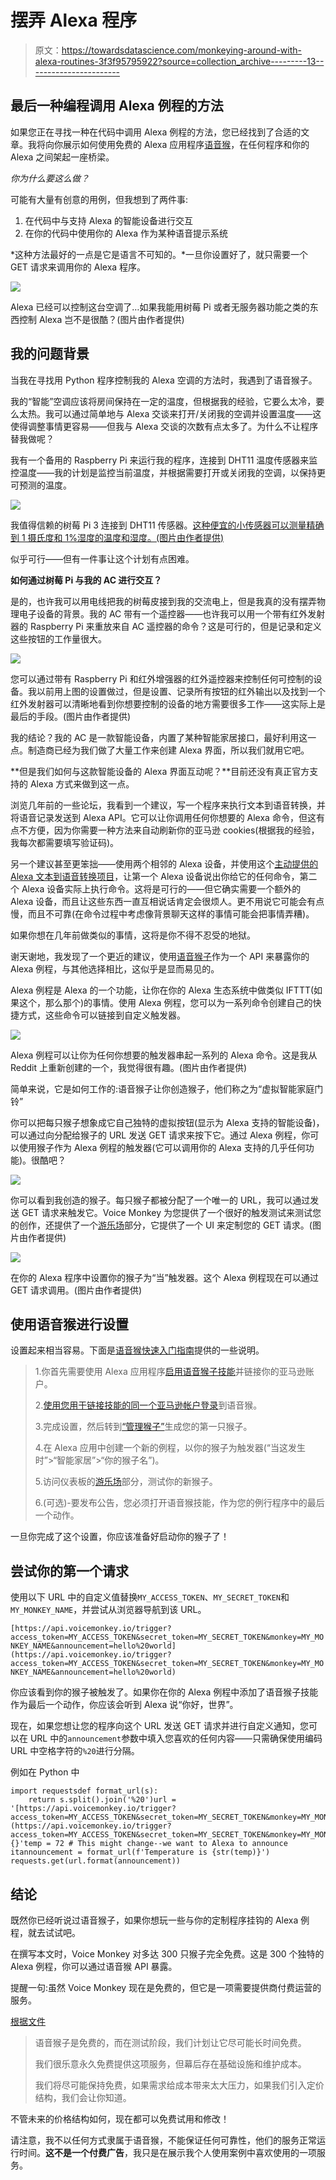 # 摆弄 Alexa 程序

> 原文：<https://towardsdatascience.com/monkeying-around-with-alexa-routines-3f3f95795922?source=collection_archive---------13----------------------->

## 最后一种编程调用 Alexa 例程的方法

如果您正在寻找一种在代码中调用 Alexa 例程的方法，您已经找到了合适的文章。我将向你展示如何使用免费的 Alexa 应用程序[语音猴](https://app.voicemonkey.io/)，在任何程序和你的 Alexa 之间架起一座桥梁。

*你为什么要这么做？*

可能有大量有创意的用例，但我想到了两件事:

1.  在代码中与支持 Alexa 的智能设备进行交互
2.  在你的代码中使用你的 Alexa 作为某种语音提示系统

*这种方法最好的一点是它是语言不可知的。*一旦你设置好了，就只需要一个 GET 请求来调用你的 Alexa 程序。

![](img/09430d4df518a1891154186a5a128326.png)

Alexa 已经可以控制这台空调了…如果我能用树莓 Pi 或者无服务器功能之类的东西控制 Alexa 岂不是很酷？(图片由作者提供)

## 我的问题背景

当我在寻找用 Python 程序控制我的 Alexa 空调的方法时，我遇到了语音猴子。

我的“智能”空调应该将房间保持在一定的温度，但根据我的经验，它要么太冷，要么太热。我可以通过简单地与 Alexa 交谈来打开/关闭我的空调并设置温度——这使得调整事情更容易——但我与 Alexa 交谈的次数有点太多了。为什么不让程序替我做呢？

我有一个备用的 Raspberry Pi 来运行我的程序，连接到 DHT11 温度传感器来监控温度——我的计划是监控当前温度，并根据需要打开或关闭我的空调，以保持更可预测的温度。

![](img/51a7d7e4a647f5ce800c00ae54d10f49.png)

我值得信赖的树莓 Pi 3 连接到 DHT11 传感器。[这种便宜的小传感器可以测量精确到 1 摄氏度和 1%湿度的温度和湿度。(图片由作者提供)](https://components101.com/sensors/dht11-temperature-sensor)

似乎可行——但有一件事让这个计划有点困难。

**如何通过树莓 Pi 与我的 AC 进行交互？**

是的，也许我可以用电线把我的树莓皮接到我的交流电上，但是我真的没有摆弄物理电子设备的背景。我的 AC 带有一个遥控器——也许我可以用一个带有红外发射器的 Raspberry Pi 来重放来自 AC 遥控器的命令？这是可行的，但是记录和定义这些按钮的工作量很大。

![](img/643caae016ab502c9cbe01e4e1e5c15f.png)

您可以通过带有 Raspberry Pi 和红外增强器的红外遥控器来控制任何可控制的设备。我以前用上图的设置做过，但是设置、记录所有按钮的红外输出以及找到一个红外发射器可以清晰地看到你想要控制的设备的地方需要很多工作——这实际上是最后的手段。(图片由作者提供)

我的结论？我的 AC 是一款智能设备，内置了某种智能家居接口，最好利用这一点。制造商已经为我们做了大量工作来创建 Alexa 界面，所以我们就用它吧。

**但是我们如何与这款智能设备的 Alexa 界面互动呢？**目前还没有真正官方支持的 Alexa 方式来做到这一点。

浏览几年前的一些论坛，我看到一个建议，写一个程序来执行文本到语音转换，并将语音记录发送到 Alexa API。它可以让你调用任何你想要的 Alexa 命令，但这有点不方便，因为你需要一种方法来自动刷新你的亚马逊 cookies(根据我的经验，我每次都需要填写验证码)。

另一个建议甚至更笨拙——使用两个相邻的 Alexa 设备，并使用这个[主动提供的 Alexa 文本到语音转换项目](https://github.com/walthowd/ha-alexa-tts)，让第一个 Alexa 设备说出你给它的任何命令，第二个 Alexa 设备实际上执行命令。这将是可行的——但它确实需要一个额外的 Alexa 设备，而且让这些东西一直互相说话肯定会很烦人。更不用说它可能会有点慢，而且不可靠(在命令过程中考虑像背景聊天这样的事情可能会把事情弄糟)。

如果你想在几年前做类似的事情，这将是你不得不忍受的地狱。

谢天谢地，我发现了一个更近的建议，使用[语音猴子](https://app.voicemonkey.io/)作为一个 API 来暴露你的 Alexa 例程，与其他选择相比，这似乎是显而易见的。

Alexa 例程是 Alexa 的一个功能，让你在你的 Alexa 生态系统中做类似 IFTTT(如果这个，那么那个)的事情。使用 Alexa 例程，您可以为一系列命令创建自己的快捷方式，这些命令可以链接到自定义触发器。

![](img/96fd47da6a660e180d6a8ec14b654d96.png)

Alexa 例程可以让你为任何你想要的触发器串起一系列的 Alexa 命令。这是我从 Reddit 上重新创建的一个，我觉得很有趣。(图片由作者提供)

简单来说，它是如何工作的:语音猴子让你创造猴子，他们称之为“虚拟智能家庭门铃”

你可以把每只猴子想象成它自己独特的虚拟按钮(显示为 Alexa 支持的智能设备)，可以通过向分配给猴子的 URL 发送 GET 请求来按下它。通过 Alexa 例程，你可以使用猴子作为 Alexa 例程的触发器(它可以调用你的 Alexa 支持的几乎任何功能)。很酷吧？

![](img/d0b164b1dc0c1bd6f46e7e121c9f83d1.png)

你可以看到我创造的猴子。每只猴子都被分配了一个唯一的 URL，我可以通过发送 GET 请求来触发它。Voice Monkey 为您提供了一个很好的触发测试来测试您的创作，还提供了一个[游乐场](https://app.voicemonkey.io/url)部分，它提供了一个 UI 来定制您的 GET 请求。(图片由作者提供)

![](img/0aaf069bb2122bd88f67a53a18b86749.png)

在你的 Alexa 程序中设置你的猴子为“当”触发器。这个 Alexa 例程现在可以通过 GET 请求调用。(图片由作者提供)

## 使用语音猴进行设置

设置起来相当容易。下面是[语音猴快速入门指南](https://voicemonkey.io/docs)提供的一些说明。

> 1.你首先需要使用 Alexa 应用程序[启用语音猴子技能](https://skills-store.amazon.com/deeplink/dp/B08C6Z4C3R)并链接你的亚马逊账户。
> 
> 2.[使用您用于链接技能的同一个亚马逊帐户登录](https://voicemonkey.io/login)到语音猴。
> 
> 3.完成设置，然后转到[“管理猴子”](https://app.voicemonkey.io/monkeys)生成您的第一只猴子。
> 
> 4.在 Alexa 应用中创建一个新的例程，以你的猴子为触发器(“当这发生时”>“智能家居”>“你的猴子名”)。
> 
> 5.访问仪表板的[游乐场](https://app.voicemonkey.io/url)部分，测试你的新猴子。
> 
> 6.(可选)-要发布公告，您必须打开语音猴技能，作为您的例行程序中的最后一个动作。

一旦你完成了这个设置，你应该准备好启动你的猴子了！

## 尝试你的第一个请求

使用以下 URL 中的自定义值替换`MY_ACCESS_TOKEN`、`MY_SECRET_TOKEN`和`MY_MONKEY_NAME`，并尝试从浏览器导航到该 URL。

`[https://api.voicemonkey.io/trigger?access_token=MY_ACCESS_TOKEN&secret_token=MY_SECRET_TOKEN&monkey=MY_MONKEY_NAME&announcement=hello%20world](https://api.voicemonkey.io/trigger?access_token=MY_ACCESS_TOKEN&secret_token=MY_SECRET_TOKEN&monkey=MY_MONKEY_NAME&announcement=hello%20world)`

你应该看到你的猴子被触发了。如果你在你的 Alexa 例程中添加了语音猴子技能作为最后一个动作，你应该会听到 Alexa 说“你好，世界”。

现在，如果您想让您的程序向这个 URL 发送 GET 请求并进行自定义通知，您可以在 URL 中的`announcement`参数中填入您喜欢的任何内容——只需确保使用编码 URL 中空格字符的`%20`进行分隔。

例如在 Python 中

```
import requestsdef format_url(s):
    return s.split().join('%20')url = '[https://api.voicemonkey.io/trigger?access_token=MY_ACCESS_TOKEN&secret_token=MY_SECRET_TOKEN&monkey=MY_MONKEY_NAME&announcement=](https://api.voicemonkey.io/trigger?access_token=MY_ACCESS_TOKEN&secret_token=MY_SECRET_TOKEN&monkey=MY_MONKEY_NAME&announcement=hello%20world){}'temp = 72 # This might change--we want to Alexa to announce itannouncement = format_url(f'Temperature is {str(temp)}')
requests.get(url.format(announcement))
```

## 结论

既然你已经听说过语音猴子，如果你想玩一些与你的定制程序挂钩的 Alexa 例程，就去试试吧。

在撰写本文时，Voice Monkey 对多达 300 只猴子完全免费。这是 300 个独特的 Alexa 例程，你可以通过语音猴 API 暴露。

提醒一句:虽然 Voice Monkey 现在是免费的，但它是一项需要提供商付费运营的服务。

[根据文件](https://voicemonkey.io/docs)

> 语音猴子是免费的，而在测试阶段，我们计划让它尽可能长时间免费。
> 
> 我们很乐意永久免费提供这项服务，但幕后存在基础设施和维护成本。
> 
> 我们将尽可能保持免费，如果需求给成本带来太大压力，如果我们引入定价结构，我们会让你知道。

不管未来的价格结构如何，现在都可以免费试用和修改！

请注意，我不以任何方式隶属于语音猴，不能保证任何可靠性，他们的服务正常运行时间。**这不是一个付费广告**，我只是在展示我个人使用案例中喜欢使用的一项服务。